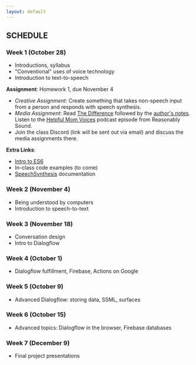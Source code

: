 ```yaml
---
layout: default
---
```


## SCHEDULE

### Week 1 (October 28)

- Introductions, syllabus
- "Conventional" uses of voice technology
- Introduction to text-to-speech

**Assignment**: Homework 1, due November 4
- *Creative Assignment*: Create something that takes non-speech input from a person and responds with speech synthesis.
- *Media Assignment*: Read [The Difference](https://qntm.org/difference) followed by the [author's notes](https://qntm.org/adapting). Listen to the [Helpful Mom Voices](http://reasonablysound.com/2018/02/27/helpful-mom-voices/) podcast episode from Reasonably Sound.
- Join the class Discord (link will be sent out via email) and discuss the media assignments there.

**Extra Links**:
- [Intro to ES6](https://andrew.hedges.name/es6/)
- In-class code examples (to come)
- [SpeechSynthesis](https://developer.mozilla.org/en-US/docs/Web/API/SpeechSynthesis) documentation


### Week 2 (November 4)

- Being understood by computers
- Introduction to speech-to-text

### Week 3 (November 18)

- Conversation design
- Intro to Dialogflow


### Week 4 (October 1)

- Dialogflow fulfillment, Firebase, Actions on Google

### Week 5 (October 9)

- Advanced Dialogflow: storing data, SSML, surfaces


### Week 6 (October 15)

- Advanced topics: Dialogflow in the browser, Firebase databases

### Week 7 (December 9)

- Final project presentations